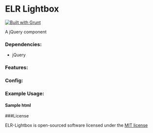 # ELR Lightbox

[![Built with Grunt](https://cdn.gruntjs.com/builtwith.png)](http://gruntjs.com/)

A jQuery component

### Dependencies:

+ jQuery

### Features:

### Config:

### Example Usage:

#### Sample html

###License

ELR-Lightbox is open-sourced software licensed under the [MIT license](http://opensource.org/licenses/MIT)